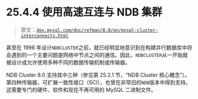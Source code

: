 # 25.4.4 使用高速互连与 NDB 集群

> 原文：[`dev.mysql.com/doc/refman/8.0/en/mysql-cluster-interconnects.html`](https://dev.mysql.com/doc/refman/8.0/en/mysql-cluster-interconnects.html)

甚至在 1996 年设计`NDBCLUSTER`之前，就已经明显地意识到在构建并行数据库中将会遇到的一个主要问题是网络中节点之间的通信。因此，`NDBCLUSTER`从一开始就被设计成允许使用多种不同的数据传输机制或传输器。

NDB Cluster 8.0 支持其中三种（参见第 25.2.1 节，“NDB Cluster 核心概念”）。第四种传输器，可扩展一致性接口（SCI），也曾在非常旧的`NDB`版本中得到支持。这需要专门的硬件、软件和现在不再可用的 MySQL 二进制文件。
